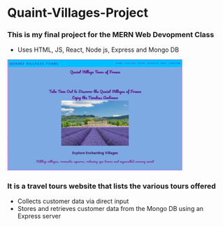 # Quaint-Villages-Project

### This is my  final project for  the MERN Web Devopment Class
* Uses HTML,  JS,  React, Node js,  Express and Mongo DB

<img src="public/Home Page Quaint Villages Project A.PNG" width=400>


### It is a travel tours website that lists the various tours offered 
* Collects customer data via direct input 
* Stores and retrieves customer data from the Mongo DB using an Express server 
